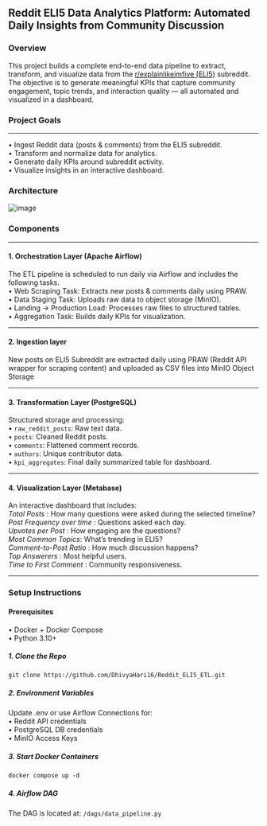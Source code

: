 ## Reddit ELI5 Data Analytics Platform: Automated Daily Insights from Community Discussion
### Overview
This project builds a complete end-to-end data pipeline to extract, transform, and visualize data from the [r/explainlikeimfive (ELI5)](https://www.reddit.com/r/explainlikeimfive/) subreddit. 
The objective is to generate meaningful KPIs that capture community engagement, topic trends, and interaction quality — all automated and visualized in a dashboard.

### Project Goals
________________________________________
•	Ingest Reddit data (posts & comments) from the ELI5 subreddit.<br>
•	Transform and normalize data for analytics. <br>
•	Generate daily KPIs around subreddit activity. <br>
•	Visualize insights in an interactive dashboard. <br>

### Architecture 
![image](https://github.com/user-attachments/assets/3ddc384e-e0b4-4ce7-a5e2-7e0e2a10116b)

### Components
________________________________________
#### 1. Orchestration Layer (Apache Airflow) <br>
The ETL pipeline is scheduled to run daily via Airflow and includes the following tasks.<br>
•	Web Scraping Task: Extracts new posts & comments daily using PRAW.<br>
•	Data Staging Task: Uploads raw data to object storage (MinIO).<br>
•	Landing → Production Load: Processes raw files to structured tables.<br>
•	Aggregation Task: Builds daily KPIs for visualization.<br>
________________________________________
#### 2. Ingestion layer
New posts on ELI5 Subreddit are extracted daily using PRAW (Reddit API wrapper for scraping content) and uploaded as CSV files into MinIO Object Storage
________________________________________
#### 3. Transformation Layer (PostgreSQL)
Structured storage and processing:<br>
•	`raw_reddit_posts`: Raw text data.<br>
•	`posts`: Cleaned Reddit posts.<br>
•	`comments`: Flattened comment records.<br>
•	`authors`: Unique contributor data.<br>
• `kpi_aggregates`: Final daily summarized table for dashboard.<br>
________________________________________
#### 4. Visualization Layer (Metabase)
An interactive dashboard that includes:<br>
_Total Posts_	:  How many questions were asked during the selected timeline?<br>
_Post Frequency over time_ : 	Questions asked each day.<br>
_Upvotes per Post_ :	How engaging are the questions?<br>
_Most Common Topics_: 	What’s trending in ELI5?<br>
_Comment-to-Post Ratio_	: How much discussion happens?<br>
_Top Answerers_	: Most helpful users.<br>
_Time to First Comment_	: Community responsiveness.<br>
________________________________________
### Setup Instructions
#### Prerequisites
•	Docker + Docker Compose<br>
•	Python 3.10+<br>
##### 1. Clone the Repo
`git clone https://github.com/DhivyaHari16/Reddit_ELI5_ETL.git`
##### 2. Environment Variables
Update .env or use Airflow Connections for:<br>
•	Reddit API credentials<br>
•	PostgreSQL DB credentials<br>
•	MinIO Access Keys<br>
##### 3. Start Docker Containers
`docker compose up -d`
##### 4. Airflow DAG
The DAG is located at:
`/dags/data_pipeline.py`


